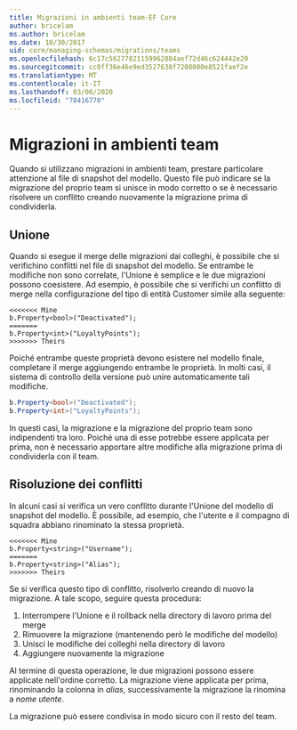 ```yaml
---
title: Migrazioni in ambienti team-EF Core
author: bricelam
ms.author: bricelam
ms.date: 10/30/2017
uid: core/managing-schemas/migrations/teams
ms.openlocfilehash: 6c17c56277821159962884aef72d46c624442e20
ms.sourcegitcommit: cc0ff36e46e9ed3527638f7208000e8521faef2e
ms.translationtype: MT
ms.contentlocale: it-IT
ms.lasthandoff: 03/06/2020
ms.locfileid: "78416770"
---
```

# <a name="migrations-in-team-environments"></a>Migrazioni in ambienti team

Quando si utilizzano migrazioni in ambienti team, prestare particolare attenzione al file di snapshot del modello. Questo file può indicare se la migrazione del proprio team si unisce in modo corretto o se è necessario risolvere un conflitto creando nuovamente la migrazione prima di condividerla.

## <a name="merging"></a>Unione

Quando si esegue il merge delle migrazioni dai colleghi, è possibile che si verifichino conflitti nel file di snapshot del modello. Se entrambe le modifiche non sono correlate, l'Unione è semplice e le due migrazioni possono coesistere. Ad esempio, è possibile che si verifichi un conflitto di merge nella configurazione del tipo di entità Customer simile alla seguente:

``` output
<<<<<<< Mine
b.Property<bool>("Deactivated");
=======
b.Property<int>("LoyaltyPoints");
>>>>>>> Theirs
```

Poiché entrambe queste proprietà devono esistere nel modello finale, completare il merge aggiungendo entrambe le proprietà. In molti casi, il sistema di controllo della versione può unire automaticamente tali modifiche.

``` csharp
b.Property<bool>("Deactivated");
b.Property<int>("LoyaltyPoints");
```

In questi casi, la migrazione e la migrazione del proprio team sono indipendenti tra loro. Poiché una di esse potrebbe essere applicata per prima, non è necessario apportare altre modifiche alla migrazione prima di condividerla con il team.

## <a name="resolving-conflicts"></a>Risoluzione dei conflitti

In alcuni casi si verifica un vero conflitto durante l'Unione del modello di snapshot del modello. È possibile, ad esempio, che l'utente e il compagno di squadra abbiano rinominato la stessa proprietà.

``` output
<<<<<<< Mine
b.Property<string>("Username");
=======
b.Property<string>("Alias");
>>>>>>> Theirs
```

Se si verifica questo tipo di conflitto, risolverlo creando di nuovo la migrazione. A tale scopo, seguire questa procedura:

1. Interrompere l'Unione e il rollback nella directory di lavoro prima del merge
2. Rimuovere la migrazione (mantenendo però le modifiche del modello)
3. Unisci le modifiche dei colleghi nella directory di lavoro
4. Aggiungere nuovamente la migrazione

Al termine di questa operazione, le due migrazioni possono essere applicate nell'ordine corretto. La migrazione viene applicata per prima, rinominando la colonna in *alias*, successivamente la migrazione la rinomina a *nome utente*.

La migrazione può essere condivisa in modo sicuro con il resto del team.
